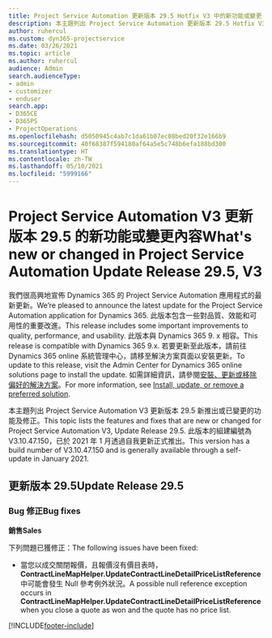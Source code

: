 ```yaml
---
title: Project Service Automation 更新版本 29.5 Hotfix V3 中的新功能或變更
description: 本主題列出 Project Service Automation 更新版本 29.5 Hotfix V3 提供的功能和修正。
author: ruhercul
ms.custom: dyn365-projectservice
ms.date: 03/26/2021
ms.topic: article
ms.author: ruhercul
audience: Admin
search.audienceType:
- admin
- customizer
- enduser
search.app:
- D365CE
- D365PS
- ProjectOperations
ms.openlocfilehash: d5050945c4ab7c1da61b07ec08bed20f32e166b9
ms.sourcegitcommit: 40f68387f594180af64a5e5c748b6efa188bd300
ms.translationtype: HT
ms.contentlocale: zh-TW
ms.lasthandoff: 05/10/2021
ms.locfileid: "5999166"
---
```

# <a name="whats-new-or-changed-in-project-service-automation-update-release-295-v3"></a><span data-ttu-id="55232-103">Project Service Automation V3 更新版本 29.5 的新功能或變更內容</span><span class="sxs-lookup"><span data-stu-id="55232-103">What's new or changed in Project Service Automation Update Release 29.5, V3</span></span>

<span data-ttu-id="55232-104">我們很高興地宣佈 Dynamics 365 的 Project Service Automation 應用程式的最新更新。</span><span class="sxs-lookup"><span data-stu-id="55232-104">We’re pleased to announce the latest update for the Project Service Automation application for Dynamics 365.</span></span> <span data-ttu-id="55232-105">此版本包含一些對品質、效能和可用性的重要改進。</span><span class="sxs-lookup"><span data-stu-id="55232-105">This release includes some important improvements to quality, performance, and usability.</span></span> <span data-ttu-id="55232-106">此版本與 Dynamics 365 9. x 相容。</span><span class="sxs-lookup"><span data-stu-id="55232-106">This release is compatible with Dynamics 365 9.x.</span></span> <span data-ttu-id="55232-107">若要更新至此版本，請前往 Dynamics 365 online 系統管理中心，請移至解決方案頁面以安裝更新。</span><span class="sxs-lookup"><span data-stu-id="55232-107">To update to this release, visit the Admin Center for Dynamics 365 online solutions page to install the update.</span></span> <span data-ttu-id="55232-108">如需詳細資訊，請參閱[安裝、更新或移除偏好的解決方案](/power-platform/admin/install-remove-preferred-solution.md)。</span><span class="sxs-lookup"><span data-stu-id="55232-108">For more information, see [Install, update, or remove a preferred solution](/power-platform/admin/install-remove-preferred-solution.md).</span></span>

<span data-ttu-id="55232-109">本主題列出 Project Service Automation V3 更新版本 29.5 新推出或已變更的功能及修正。</span><span class="sxs-lookup"><span data-stu-id="55232-109">This topic lists the features and fixes that are new or changed for Project Service Automation V3, Update Release 29.5.</span></span> <span data-ttu-id="55232-110">此版本的組建編號為 V3.10.47.150，已於 2021 年 1 月透過自我更新正式推出。</span><span class="sxs-lookup"><span data-stu-id="55232-110">This version has a build number of V3.10.47.150 and is generally available through a self-update in January 2021.</span></span>

## <a name="update-release-295"></a><span data-ttu-id="55232-111">更新版本 29.5</span><span class="sxs-lookup"><span data-stu-id="55232-111">Update Release 29.5</span></span>

### <a name="bug-fixes"></a><span data-ttu-id="55232-112">Bug 修正</span><span class="sxs-lookup"><span data-stu-id="55232-112">Bug fixes</span></span>


<span data-ttu-id="55232-113">**銷售**</span><span class="sxs-lookup"><span data-stu-id="55232-113">**Sales**</span></span>

<span data-ttu-id="55232-114">下列問題已獲修正：</span><span class="sxs-lookup"><span data-stu-id="55232-114">The following issues have been fixed:</span></span>

- <span data-ttu-id="55232-115">當您以成交關閉報價，且報價沒有價目表時，**ContractLineMapHelper.UpdateContractLineDetailPriceListReference** 中可能會發生 Null 參考例外狀況。</span><span class="sxs-lookup"><span data-stu-id="55232-115">A possible null reference exception occurs in **ContractLineMapHelper.UpdateContractLineDetailPriceListReference** when you close a quote as won and the quote has no price list.</span></span>


[!INCLUDE[footer-include](../includes/footer-banner.md)]
